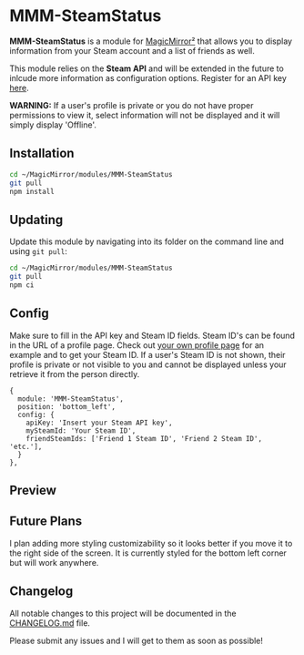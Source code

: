 # MMM-SteamStatus

**MMM-SteamStatus** is a module for [MagicMirror²](https://github.com/MagicMirrorOrg/MagicMirror) that allows you to display information from your Steam account and a list of friends as well.

This module relies on the **Steam API** and will be extended in the future to inlcude more information as configuration options. Register for an API key [here](https://steamcommunity.com/dev/apikey).

**WARNING:** If a user's profile is private or you do not have proper permissions to view it, select information will not be displayed and it will simply display 'Offline'.

## Installation

```bash
cd ~/MagicMirror/modules/MMM-SteamStatus
git pull
npm install
```

## Updating

Update this module by navigating into its folder on the command line and using `git pull`:

```bash
cd ~/MagicMirror/modules/MMM-SteamStatus
git pull
npm ci
```

## Config

Make sure to fill in the API key and Steam ID fields. Steam ID's can be found in the URL of a profile page. Check out [your own profile page](https://steamcommunity.com/my/) for an example and to get your Steam ID. If a user's Steam ID is not shown, their profile is private or not visible to you and cannot be displayed unless your retrieve it from the person directly.

```
{
  module: 'MMM-SteamStatus',
  position: 'bottom_left',
  config: {
    apiKey: 'Insert your Steam API key',
    mySteamId: 'Your Steam ID',
    friendSteamIds: ['Friend 1 Steam ID', 'Friend 2 Steam ID', 'etc.'],
  }
},
```

## Preview

## Future Plans

I plan adding more styling customizability so it looks better if you move it to the right side of the screen. It is currently styled for the bottom left corner but will work anywhere.

## Changelog

All notable changes to this project will be documented in the [CHANGELOG.md](CHANGELOG.md) file.

Please submit any issues and I will get to them as soon as possible!
